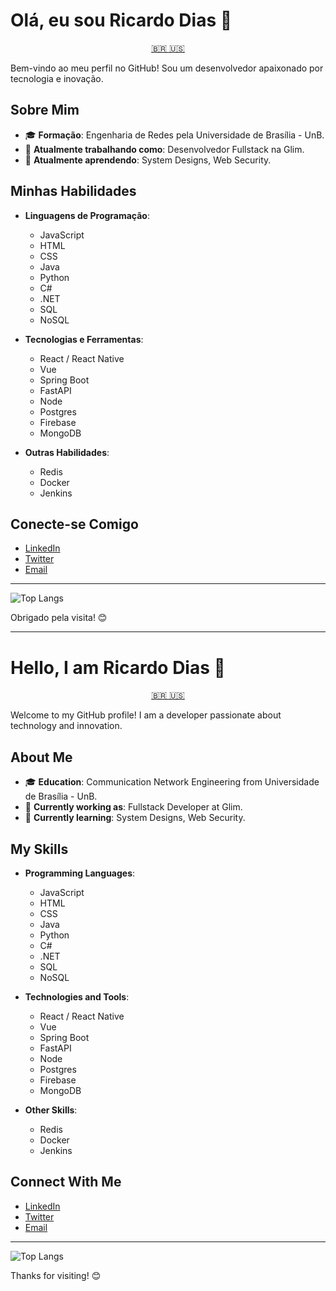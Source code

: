 <a name="portugues"></a>
# Olá, eu sou Ricardo Dias 👋

<p align="center">
  <a href="#portugues">
    🇧🇷
  </a>
  <a href="#english">
    🇺🇸
  </a>
</p>

Bem-vindo ao meu perfil no GitHub! Sou um desenvolvedor apaixonado por tecnologia e inovação.

## Sobre Mim

- 🎓 **Formação**: Engenharia de Redes pela Universidade de Brasília - UnB.
- 💼 **Atualmente trabalhando como**: Desenvolvedor Fullstack na Glim.
- 🌱 **Atualmente aprendendo**: System Designs, Web Security.

## Minhas Habilidades

- **Linguagens de Programação**:
  - JavaScript
  - HTML
  - CSS
  - Java
  - Python
  - C#
  - .NET
  - SQL
  - NoSQL

- **Tecnologias e Ferramentas**:
  - React / React Native
  - Vue
  - Spring Boot
  - FastAPI
  - Node
  - Postgres
  - Firebase
  - MongoDB

- **Outras Habilidades**:
  - Redis
  - Docker
  - Jenkins

## Conecte-se Comigo

- [LinkedIn](https://www.linkedin.com/in/rdiasmacedo/)
- [Twitter](https://twitter.com/diasricardo__)
- [Email](mailto:diasmacedo.ricardo@gmail.com)

---

![Top Langs](https://github-readme-stats.vercel.app/api/top-langs/?username=diasricardo23&layout=compact&theme=radical)

Obrigado pela visita! 😊

---

<a name="english"></a>
# Hello, I am Ricardo Dias 👋
<p align="center">
  <a href="#portugues">
    🇧🇷
  </a>
  <a href="#english">
    🇺🇸
  </a>
</p>

Welcome to my GitHub profile! I am a developer passionate about technology and innovation.

## About Me

- 🎓 **Education**: Communication Network Engineering from Universidade de Brasília - UnB.
- 💼 **Currently working as**: Fullstack Developer at Glim.
- 🌱 **Currently learning**: System Designs, Web Security.

## My Skills

- **Programming Languages**:
  - JavaScript
  - HTML
  - CSS
  - Java
  - Python
  - C#
  - .NET
  - SQL
  - NoSQL

- **Technologies and Tools**:
  - React / React Native
  - Vue
  - Spring Boot
  - FastAPI
  - Node
  - Postgres
  - Firebase
  - MongoDB

- **Other Skills**:
  - Redis
  - Docker
  - Jenkins

## Connect With Me

- [LinkedIn](https://www.linkedin.com/in/rdiasmacedo/)
- [Twitter](https://twitter.com/diasricardo__)
- [Email](mailto:diasmacedo.ricardo@gmail.com)

---

![Top Langs](https://github-readme-stats.vercel.app/api/top-langs/?username=diasricardo23&layout=compact&theme=radical)

Thanks for visiting! 😊
